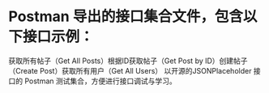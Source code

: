 # Postman 导出的接口集合文件，包含以下接口示例：
获取所有帖子（Get All Posts）根据ID获取帖子（Get Post by ID）创建帖子（Create Post）获取所有用户（Get All Users）
以开源的JSONPlaceholder 接口的 Postman 测试集合，方便进行接口调试与学习。

